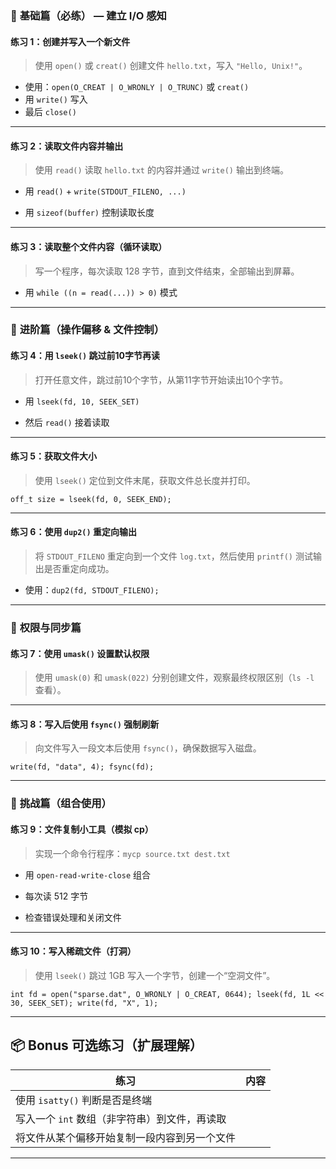 ### 🔹 **基础篇（必练）** — 建立 I/O 感知

#### **练习 1：创建并写入一个新文件**

> 使用 `open()` 或 `creat()` 创建文件 `hello.txt`，写入 `"Hello, Unix!"`。

- 使用：`open(O_CREAT | O_WRONLY | O_TRUNC)` 或 `creat()`
- 用 `write()` 写入
- 最后 `close()`



---

#### **练习 2：读取文件内容并输出**

> 使用 `read()` 读取 `hello.txt` 的内容并通过 `write()` 输出到终端。

- 用 `read()` + `write(STDOUT_FILENO, ...)`
    
- 用 `sizeof(buffer)` 控制读取长度
    

---

#### **练习 3：读取整个文件内容（循环读取）**

> 写一个程序，每次读取 128 字节，直到文件结束，全部输出到屏幕。

- 用 `while ((n = read(...)) > 0)` 模式
    

---

### 🔹 **进阶篇（操作偏移 & 文件控制）**

#### **练习 4：用 `lseek()` 跳过前10字节再读**

> 打开任意文件，跳过前10个字节，从第11字节开始读出10个字节。

- 用 `lseek(fd, 10, SEEK_SET)`
    
- 然后 `read()` 接着读取
    

---

#### **练习 5：获取文件大小**

> 使用 `lseek()` 定位到文件末尾，获取文件总长度并打印。


`off_t size = lseek(fd, 0, SEEK_END);`

---

#### **练习 6：使用 `dup2()` 重定向输出**

> 将 `STDOUT_FILENO` 重定向到一个文件 `log.txt`，然后使用 `printf()` 测试输出是否重定向成功。

- 使用：`dup2(fd, STDOUT_FILENO);`
    

---

### 🔹 **权限与同步篇**

#### **练习 7：使用 `umask()` 设置默认权限**

> 使用 `umask(0)` 和 `umask(022)` 分别创建文件，观察最终权限区别（`ls -l` 查看）。

---

#### **练习 8：写入后使用 `fsync()` 强制刷新**

> 向文件写入一段文本后使用 `fsync()`，确保数据写入磁盘。

`write(fd, "data", 4); fsync(fd);`

---

### 🔹 **挑战篇（组合使用）**

#### **练习 9：文件复制小工具（模拟 cp）**

> 实现一个命令行程序：`mycp source.txt dest.txt`

- 用 `open-read-write-close` 组合
    
- 每次读 512 字节
    
- 检查错误处理和关闭文件
    

---

#### **练习 10：写入稀疏文件（打洞）**

> 使用 `lseek()` 跳过 1GB 写入一个字节，创建一个“空洞文件”。

`int fd = open("sparse.dat", O_WRONLY | O_CREAT, 0644); lseek(fd, 1L << 30, SEEK_SET); write(fd, "X", 1);`

---

## 📦 Bonus 可选练习（扩展理解）

|练习|内容|
|---|---|
|使用 `isatty()` 判断是否是终端||
|写入一个 `int` 数组（非字符串）到文件，再读取||
|将文件从某个偏移开始复制一段内容到另一个文件||

---
